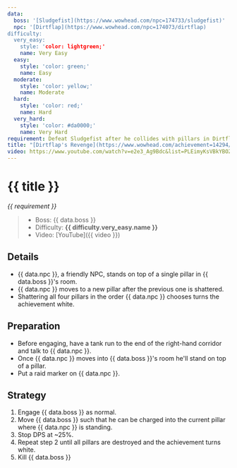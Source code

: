 ```yaml
---
data:
  boss: '[Sludgefist](https://www.wowhead.com/npc=174733/sludgefist)'
  npc: '[Dirtflap](https://www.wowhead.com/npc=174073/dirtflap)
difficulty:
  very_easy:
    style: 'color: lightgreen;'
    name: Very Easy
  easy:
    style: 'color: green;'
    name: Easy
  moderate:
    style: 'color: yellow;'
    name: Moderate
  hard:
    style: 'color: red;'
    name: Hard
  very_hard:
    style: 'color: #da0000;'
    name: Very Hard
requirement: Defeat Sludgefist after he collides with pillars in Dirtflap's preferred order in Castle Nathria on Normal difficulty or higher.
title: "[Dirtflap's Revenge](https://www.wowhead.com/achievement=14294/dirtflaps-revenge)"
video: https://www.youtube.com/watch?v=e2e3_Ag9Bdc&list=PLEimyKsVBkYBOZLXtjOV8TTwM6qqY7elm&index=8
---
```


# {{ title }}

_{{ requirement }}_

> - Boss: {{ data.boss }}
> - Difficulty: **<span style="{{ difficulty.very_easy.style }}">{{ difficulty.very_easy.name }}</span>**
> - Video: [YouTube]({{ video }})

## Details

- {{ data.npc }}, a friendly NPC, stands on top of a single pillar in {{ data.boss }}'s room.
- {{ data.npc }} moves to a new pillar after the previous one is shattered.
- Shattering all four pillars in the order {{ data.npc }} chooses turns the achievement white.

## Preparation

- Before engaging, have a tank run to the end of the right-hand corridor and talk to {{ data.npc }}.
- Once {{ data.npc }} moves into {{ data.boss }}'s room he'll stand on top of a pillar.
- Put a raid marker on {{ data.npc }}.

## Strategy

1. Engage {{ data.boss }} as normal.
2. Move {{ data.boss }} such that he can be charged into the current pillar where {{ data.npc }} is standing.
3. Stop DPS at ~25%.
4. Repeat step 2 until all pillars are destroyed and the achievement turns white.
5. Kill {{ data.boss }}
